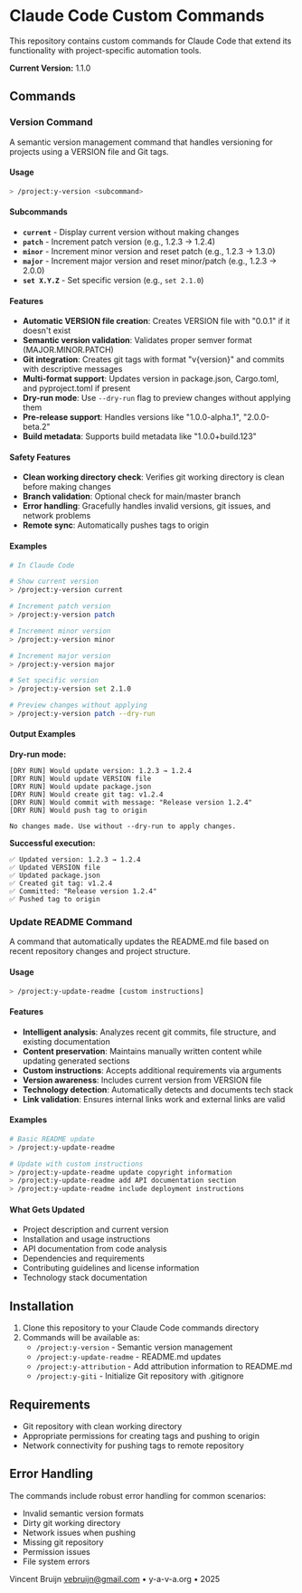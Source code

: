 # Claude Code Custom Commands

This repository contains custom commands for Claude Code that extend its functionality with project-specific automation tools.

**Current Version:** 1.1.0

## Commands

### Version Command

A semantic version management command that handles versioning for projects using a VERSION file and Git tags.

#### Usage

```bash
> /project:y-version <subcommand>
```

#### Subcommands

- **`current`** - Display current version without making changes
- **`patch`** - Increment patch version (e.g., 1.2.3 → 1.2.4)
- **`minor`** - Increment minor version and reset patch (e.g., 1.2.3 → 1.3.0)
- **`major`** - Increment major version and reset minor/patch (e.g., 1.2.3 → 2.0.0)
- **`set X.Y.Z`** - Set specific version (e.g., `set 2.1.0`)

#### Features

- **Automatic VERSION file creation**: Creates VERSION file with "0.0.1" if it doesn't exist
- **Semantic version validation**: Validates proper semver format (MAJOR.MINOR.PATCH)
- **Git integration**: Creates git tags with format "v{version}" and commits with descriptive messages
- **Multi-format support**: Updates version in package.json, Cargo.toml, and pyproject.toml if present
- **Dry-run mode**: Use `--dry-run` flag to preview changes without applying them
- **Pre-release support**: Handles versions like "1.0.0-alpha.1", "2.0.0-beta.2"
- **Build metadata**: Supports build metadata like "1.0.0+build.123"

#### Safety Features

- **Clean working directory check**: Verifies git working directory is clean before making changes
- **Branch validation**: Optional check for main/master branch
- **Error handling**: Gracefully handles invalid versions, git issues, and network problems
- **Remote sync**: Automatically pushes tags to origin

#### Examples

```bash
# In Claude Code

# Show current version
> /project:y-version current

# Increment patch version
> /project:y-version patch

# Increment minor version
> /project:y-version minor

# Increment major version
> /project:y-version major

# Set specific version
> /project:y-version set 2.1.0

# Preview changes without applying
> /project:y-version patch --dry-run
```

#### Output Examples

**Dry-run mode:**
```
[DRY RUN] Would update version: 1.2.3 → 1.2.4
[DRY RUN] Would update VERSION file
[DRY RUN] Would update package.json
[DRY RUN] Would create git tag: v1.2.4
[DRY RUN] Would commit with message: "Release version 1.2.4"
[DRY RUN] Would push tag to origin

No changes made. Use without --dry-run to apply changes.
```

**Successful execution:**
```
✅ Updated version: 1.2.3 → 1.2.4
✅ Updated VERSION file
✅ Updated package.json
✅ Created git tag: v1.2.4
✅ Committed: "Release version 1.2.4"
✅ Pushed tag to origin
```

### Update README Command

A command that automatically updates the README.md file based on recent repository changes and project structure.

#### Usage

```bash
> /project:y-update-readme [custom instructions]
```

#### Features

- **Intelligent analysis**: Analyzes recent git commits, file structure, and existing documentation
- **Content preservation**: Maintains manually written content while updating generated sections
- **Custom instructions**: Accepts additional requirements via arguments
- **Version awareness**: Includes current version from VERSION file
- **Technology detection**: Automatically detects and documents tech stack
- **Link validation**: Ensures internal links work and external links are valid

#### Examples

```bash
# Basic README update
> /project:y-update-readme

# Update with custom instructions
> /project:y-update-readme update copyright information
> /project:y-update-readme add API documentation section
> /project:y-update-readme include deployment instructions
```

#### What Gets Updated

- Project description and current version
- Installation and usage instructions
- API documentation from code analysis
- Dependencies and requirements
- Contributing guidelines and license information
- Technology stack documentation

## Installation

1. Clone this repository to your Claude Code commands directory
2. Commands will be available as:
   - `/project:y-version` - Semantic version management
   - `/project:y-update-readme` - README.md updates
   - `/project:y-attribution` - Add attribution information to README.md
   - `/project:y-giti` - Initialize Git repository with .gitignore

## Requirements

- Git repository with clean working directory
- Appropriate permissions for creating tags and pushing to origin
- Network connectivity for pushing tags to remote repository

## Error Handling

The commands include robust error handling for common scenarios:
- Invalid semantic version formats
- Dirty git working directory
- Network issues when pushing
- Missing git repository
- Permission issues
- File system errors

Vincent Bruijn <vebruijn@gmail.com> • y-a-v-a.org • 2025
